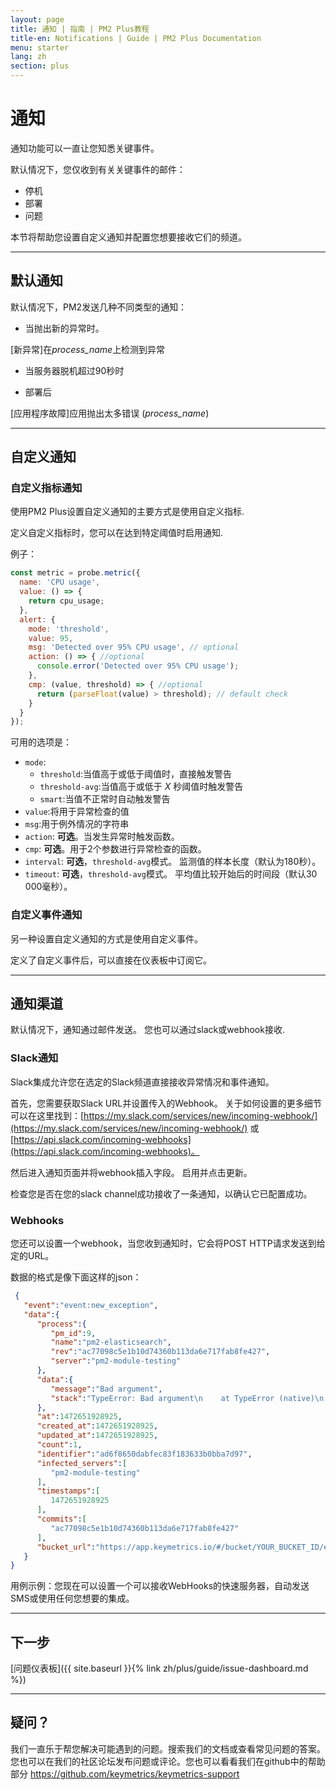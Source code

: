```yaml
---
layout: page
title: 通知 | 指南 | PM2 Plus教程
title-en: Notifications | Guide | PM2 Plus Documentation
menu: starter
lang: zh
section: plus
---
```


# 通知

通知功能可以一直让您知悉关键事件。

默认情况下，您仅收到有关关键事件的邮件：
- 停机
- 部署
- 问题

本节将帮助您设置自定义通知并配置您想要接收它们的频道。

---

## 默认通知

默认情况下，PM2发送几种不同类型的通知：

- 当抛出新的异常时。

[新异常]在*process_name*上检测到异常

- 当服务器脱机超过90秒时

- 部署后

[应用程序故障]应用抛出太多错误 (*process_name*)

---

## 自定义通知

### 自定义指标通知

使用PM2 Plus设置自定义通知的主要方式是使用自定义指标.

定义自定义指标时，您可以在达到特定阈值时启用通知.

例子：

```javascript
const metric = probe.metric({
  name: 'CPU usage',
  value: () => {
    return cpu_usage;
  },
  alert: {
    mode: 'threshold',
    value: 95,
    msg: 'Detected over 95% CPU usage', // optional
    action: () => { //optional
      console.error('Detected over 95% CPU usage');
    },
    cmp: (value, threshold) => { //optional
      return (parseFloat(value) > threshold); // default check
    }
  }
});
```

可用的选项是：

- `mode`:
  - `threshold`:当值高于或低于阈值时，直接触发警告
  - `threshold-avg`:当值高于或低于 *X* 秒阈值时触发警告
  - `smart`:当值不正常时自动触发警告
- `value`:将用于异常检查的值
- `msg`:用于例外情况的字符串
- `action`: **可选**。当发生异常时触发函数。
- `cmp`: **可选**。用于2个参数进行异常检查的函数。
- `interval`: **可选**，`threshold-avg`模式。 监测值的样本长度（默认为180秒）。
- `timeout`: **可选**，`threshold-avg`模式。 平均值比较开始后的时间段（默认30 000毫秒）。

### 自定义事件通知

另一种设置自定义通知的方式是使用自定义事件。

定义了自定义事件后，可以直接在仪表板中订阅它。

---

## 通知渠道

默认情况下，通知通过邮件发送。 您也可以通过slack或webhook接收.

### Slack通知

Slack集成允许您在选定的Slack频道直接接收异常情况和事件通知。

首先，您需要获取Slack URL并设置传入的Webhook。 关于如何设置的更多细节可以在这里找到：[https://my.slack.com/services/new/incoming-webhook/](https://my.slack.com/services/new/incoming-webhook/) 或 [https://api.slack.com/incoming-webhooks](https://api.slack.com/incoming-webhooks)。

然后进入通知页面并将webhook插入字段。 启用并点击更新。

检查您是否在您的slack channel成功接收了一条通知，以确认它已配置成功。

### Webhooks

您还可以设置一个webhook，当您收到通知时，它会将POST HTTP请求发送到给定的URL。

数据的格式是像下面这样的json：

```json
 {
   "event":"event:new_exception",
   "data":{
      "process":{
         "pm_id":9,
         "name":"pm2-elasticsearch",
         "rev":"ac77098c5e1b10d74360b113da6e717fab8fe427",
         "server":"pm2-module-testing"
      },
      "data":{
         "message":"Bad argument",
         "stack":"TypeError: Bad argument\n    at TypeError (native)\n    at ChildProcess.spawn (internal/child_process.js:274:26)\n    at exports.spawn (child_process.js:362:9)\n    at Object.exports.execFile (child_process.js:151:15)\n    at exports.exec (child_process.js:111:18)\n    at /home/node/pm2-elasticsearch/lib/actions.js:25:5\n    at process.<anonymous> (/home/node/pm2-elasticsearch/node_modules/pmx/lib/actions.js:64:14)\n    at emitTwo (events.js:92:20)\n    at process.emit (events.js:172:7)\n    at handleMessage (internal/child_process.js:695:10)"
      },
      "at":1472651928925,
      "created_at":1472651928925,
      "updated_at":1472651928925,
      "count":1,
      "identifier":"ad6f8650dabfec83f183633b0bba7d97",
      "infected_servers":[
         "pm2-module-testing"
      ],
      "timestamps":[
         1472651928925
      ],
      "commits":[
         "ac77098c5e1b10d74360b113da6e717fab8fe427"
      ],
      "bucket_url":"https://app.keymetrics.io/#/bucket/YOUR_BUCKET_ID/exceptions"
   }
}
```
 
用例示例：您现在可以设置一个可以接收WebHooks的快速服务器，自动发送SMS或使用任何您想要的集成。

---

## 下一步

[问题仪表板]({{ site.baseurl }}{% link zh/plus/guide/issue-dashboard.md %})

---

## 疑问？

我们一直乐于帮您解决可能遇到的问题。搜索我们的文档或查看常见问题的答案。您也可以在我们的社区论坛发布问题或评论。您也可以看看我们在github中的帮助部分 https://github.com/keymetrics/keymetrics-support